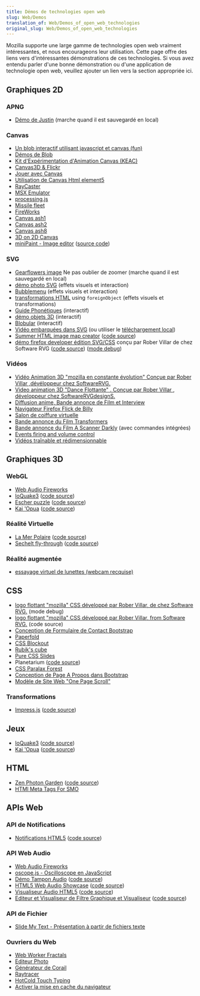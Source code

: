 ```yaml
---
title: Démos de technologies open web
slug: Web/Demos
translation_of: Web/Demos_of_open_web_technologies
original_slug: Web/Demos_of_open_web_technologies
---
```

Mozilla supporte une large gamme de technologies open web vraiment intéressantes, et nous encourageons leur utilisation. Cette page offre des liens vers d'intéressantes démonstrations de ces technologies. Si vous avez entendu parler d'une bonne démonstration ou d'une application de technologie open web, veuillez ajouter un lien vers la section appropriée ici.

## Graphiques 2D

### APNG

- [Démo de Justin](https://people.mozilla.com/~dolske/apng/demo.html) (marche quand il est sauvegardé en local)

### Canvas

- [Un blob interactif utilisant javascript et canvas (fun)](https://www.blobsallad.se/)
- [Démos de Blob](https://blobsallad.se/article/)
- [Kit d'Expérimentation d'Animation Canvas (KEAC)](https://glimr.rubyforge.org/cake/canvas.html)
- [Canvas3D & Flickr](https://www.xs4all.nl/~peterned/3d/)
- [Jouer avec Canvas](https://arapehlivanian.com/wp-content/uploads/2007/02/canvas.html)
- [Utilisation de Canvas Html element5](https://langexplr.blogspot.com/2008/11/using-canvas-html-element.html)
- [RayCaster](/samples/raycaster/RayCaster.html)
- [MSX Emulator](https://jsmsxdemo.googlepages.com/jsmsx.html)
- [processing.js](https://processingjs.org/exhibition/)
- [Missile fleet](https://glimr.rubyforge.org/cake/missile_fleet.html)
- [FireWorks](https://glimr.rubyforge.org/cake/demos/fireworks2.6rt.html)
- [Canvas ash1](https://glimr.rubyforge.org/cake/demos/canvas_ash.html)
- [Canvas ash2](https://glimr.rubyforge.org/cake/demos/canvas_ash2.html)
- [Canvas ash8](https://glimr.rubyforge.org/cake/demos/canvas_ash8.html)
- [3D on 2D Canvas](https://gyu.que.jp/jscloth/)
- [miniPaint - Image editor](https://viliusle.github.io/miniPaint/) ([source code](https://github.com/viliusle/miniPaint))

### SVG

- [Gearflowers image](https://www.kde-look.org/CONTENT/content-files/19524-gearflowers.svg.gz) Ne pas oublier de zoomer (marche quand il est sauvegardé en local)
- [démo photo SVG](https://people.mozilla.com/~vladimir/demos/photos.svg) (effets visuels et interaction)
- [Bubblemenu](https://starkravingfinkle.org/projects/demo/svg-bubblemenu-in-html.xml) (effets visuels et interaction)
- [transformations HTML](https://starkravingfinkle.org/blog/2007/07/firefox-3-svg-foreignobject/) using `foreignObject` (effets visuels et transformations)
- [Guide Phonétiques](https://svg-whiz.com/svg/linguistics/theCreepyMouth.svg) (interactif)
- [démo objets 3D](https://www.lutanho.net/svgvml3d/platonic.html) (interactif)
- [Blobular](https://www.themaninblue.com/experiment/Blobular/) (interactif)
- [Vidéo embarquées dans SVG](https://www.double.co.nz/video_test/video.svg) (ou utiliser le [téléchargement local](https://www.double.co.nz/video_test/video_svg.tar.bz2))
- [Summer HTML image map creator](https://summerstyle.github.io/summer/) ([code source](https://github.com/summerstyle/summer))
- [démo firefox developer édition SVG/CSS](https://s.codepen.io/SoftwareRVG/debug/JRJZVW) conçu par Rober Villar de chez Software RVG ([code source](https://github.com/SoftwareRVG/mde_design/blob/master/css_svg_dev)) ([mode debug](https://s.codepen.io/SoftwareRVG/debug/JRJZVW))

### Vidéos

- [Vidéo Animation 3D "mozilla en constante évolution" Conçue par Rober Villar ,dévéloppeur chez SoftwareRVG.](https://vimeo.com/172328210)
- [Video animation 3D "Dance Flottante" . Conçue par Rober Villar , développeur chez SoftwareRVGdesignS.](https://vimeo.com/173851395)
- [Diffusion anime, Bande annonce de Film et Interview](https://www.double.co.nz/video_test/test1.html)
- [Navigateur Firefox Flick de Billy](https://www.double.co.nz/video_test/test2.html)
- [Salon de coiffure virtuelle](https://www.double.co.nz/video_test/test3.html)
- [Bande annonce du Film Transformers](https://www.double.co.nz/video_test/test4.html)
- [Bande annonce du Film A Scanner Darkly](https://www.double.co.nz/video_test/test5.html) (avec commandes intégrées)
- [Events firing and volume control](https://www.double.co.nz/video_test/events.html)
- [Vidéos traînable et rédimensionnable](https://www.double.co.nz/video_test/video.svg)

## Graphiques 3D

### WebGL

- [Web Audio Fireworks](https://ondras.github.io/fireworks-webgl/)
- [IoQuake3](https://dl.dropboxusercontent.com/u/62064441/ioquake3.js/ioquake3.html) ([code source](https://github.com/klaussilveira/ioquake3.js))
- [Escher puzzle](https://micah.tech/demoscene/) ([code source](https://github.com/micahbolen/demoscene))
- [Kai 'Opua](https://collinhover.github.io/kaiopua/) ([code source](https://github.com/collinhover/kaiopua))

### Réalité Virtuelle

- [La Mer Polaire](https://mozvr.com/demos/polarsea/) ([code source](https://github.com/MozVR/polarsea))
- [Sechelt fly-through](https://mozvr.github.io/sechelt/) ([code source](https://github.com/mozvr/sechelt))

### Réalité augmentée

- [essayage virtuel de lunettes (webcam recquise)](https://jeeliz.com/rayban)

## CSS

- [logo flottant "mozilla" CSS développé par Rober Villar, de chez Software RVG.](https://s.codepen.io/SoftwareRVG/debug/OXkOWj) (mode debug)
- [logo flottant "mozilla" CSS développé par Rober Villar, from Software RVG.](https://codepen.io/SoftwareRVG/pen/OXkOWj/) (code source)
- [Conception de Formulaire de Contact Bootstrap](https://webdeveloperbareilly.in/blog/html5/responsive-contact-form-bootstrap.php)
- [Paperfold](https://felixniklas.com/paperfold/)
- [CSS Blockout](https://ondras.github.io/blockout/)
- [Rubik's cube](https://ondras.zarovi.cz/demos/rubik/)
- [Pure CSS Slides](https://ondras.zarovi.cz/demos/nojs/)
- Planetarium ([code source](https://github.com/littleworkshop/planetarium))
- [CSS Paralax Forest](https://www.lesmoffat.co.uk/folio/forest/forest.html)
- [Conception de Page A Propos dans Bootstrap](https://webdeveloperbareilly.in/blog/html5/responsive-contact-form-bootstrap.php)
- [Modèle de Site Web "One Page Scroll"](https://webdeveloperbareilly.in/blog/css3/onepage-scroll-template.html)

### Transformations

- [Impress.js](https://impress.github.io/impress.js) ([code source](https://github.com/impress/impress.js))

## Jeux

- [IoQuake3](https://dl.dropboxusercontent.com/u/62064441/ioquake3.js/ioquake3.html) ([code source](https://github.com/klaussilveira/ioquake3.js))
- [Kai 'Opua](https://collinhover.github.io/kaiopua/) ([code source](https://github.com/collinhover/kaiopua))

## HTML

- [Zen Photon Garden](https://zenphoton.com) ([code source](https://github.com/scanlime/zenphoton))
- [HTMl Meta Tags For SMO](https://webdeveloperbareilly.in/blog/smo/html-meta-tags-for-social-media-optimization.html)

## APIs Web

### API de Notifications

- [Notifications HTML5](https://elfoxero.github.io/html5notifications/) ([code source](https://github.com/elfoxero/html5notifications))

<!---->

### API Web Audio

- [Web Audio Fireworks](https://ondras.github.io/fireworks-webgl/)
- [oscope.js - Oscilloscope en JavaScript](https://ondras.github.io/oscope/)
- [Démo Tampon Audio](https://mdn.github.io/audio-buffer/) ([code source](https://mdn.github.io/audio-buffer/))
- [HTML5 Web Audio Showcase](https://nipe-systems.de/webapps/html5-web-audio/) ([code source](https://github.com/NIPE-SYSTEMS/html5-web-audio-showcase))
- [Visualiseur Audio HTML5](https://wayou.github.io/HTML5_Audio_Visualizer/) ([code source](https://github.com/Wayou/HTML5_Audio_Visualizer))
- [Editeur et Visualiseur de Filtre Graphique et Visualiseur](https://carlosrafaelgn.com.br/GraphicalFilterEditor/) ([code source](https://github.com/carlosrafaelgn/GraphicalFilterEditor))

### API de Fichier

- [Slide My Text - Présentation à partir de fichiers texte](https://palerdot.github.io/slide-my-text/)

### Ouvriers du Web

- [Web Worker Fractals](https://ondras.github.io/fractal/)
- [Editeur Photo](https://ondras.github.io/photo/)
- [Générateur de Corail](https://ondras.github.io/coral/)
- [Raytracer](https://nerget.com/rayjs-mt/rayjs.html)
- [HotCold Touch Typing](https://palerdot.github.io/hotcold/)
- [Activer la mise en cache du navigateur](https://webdeveloperbareilly.in/blog/seo/leverage-browser-caching.html)
